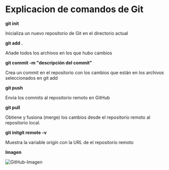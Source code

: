 # Explicacion de comandos de Git

**git init**

Inicializa un nuevo repositorio de Git en el directorio actual

**git add .**

Añade todos los archivos en los que hubo cambios

**git commit -m "descripción del commit"**

Crea un commit en el repositorio con los cambios que están en los archivos seleccionados en git add

**git push**

Envía los commits al repositorio remoto en GitHub

**git pull**

Obtiene y fusiona (merge) los cambios desde el repositorio remoto al repositorio local.

**git initgit remote -v**

Muestra la variable origin con la URL de el repositorio remoto

**Imagen**

![GitHub-Imagen](https://foundations.projectpythia.org/_images/GitHub-logo.png)
